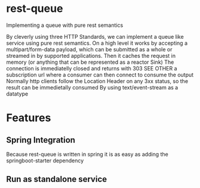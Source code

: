 # rest-queue
Implementing a queue with pure rest semantics

By cleverly using three HTTP Standards, we can implement a queue like service using pure rest semantics.
On a high level it works by accepting a multipart/form-data payload, which can be submitted as a whole or streamed in by supported applications.
Then it caches the request in memory (or anything that can be represented as a reactor Sink)
The connection is immediatelly closed and returns with 303 SEE OTHER a subscription url where a consumer can then connect to consume the output
Normally http clients follow the Location Header on any 3xx status, so the result can be immedietally consumed
By using text/event-stream as a datatype 


# Features
## Spring Integration
Because rest-queue is written in spring it is as easy as adding the springboot-starter dependency

## Run as standalone service

